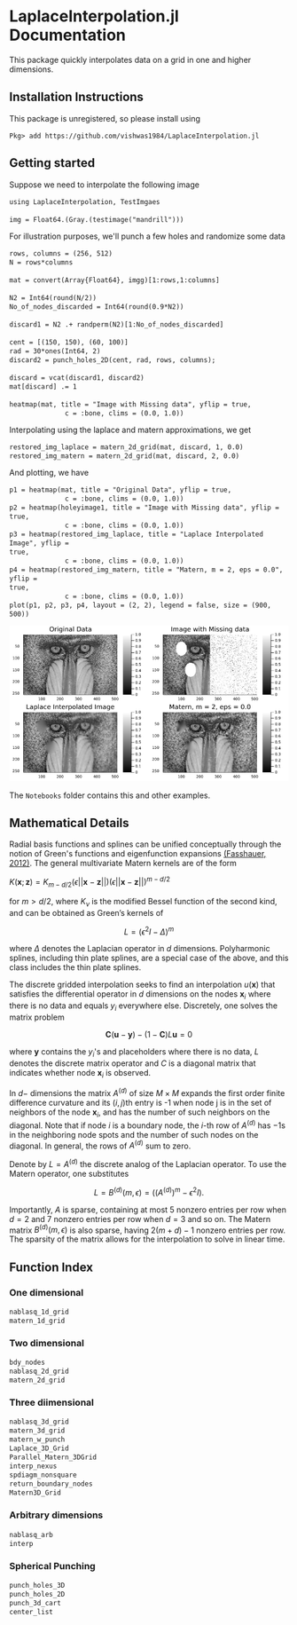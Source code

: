 # LaplaceInterpolation.jl Documentation

This package quickly interpolates data on a grid in one and higher dimensions. 

## Installation Instructions

This package is unregistered, so please install using

```
Pkg> add https://github.com/vishwas1984/LaplaceInterpolation.jl
```

## Getting started

Suppose we need to interpolate the following image 

``` 
using LaplaceInterpolation, TestImgaes

img = Float64.(Gray.(testimage("mandrill")))
```

For illustration purposes, we'll punch a few holes and randomize some data

```
rows, columns = (256, 512)
N = rows*columns

mat = convert(Array{Float64}, imgg)[1:rows,1:columns]

N2 = Int64(round(N/2))
No_of_nodes_discarded = Int64(round(0.9*N2))

discard1 = N2 .+ randperm(N2)[1:No_of_nodes_discarded]

cent = [(150, 150), (60, 100)]
rad = 30*ones(Int64, 2)
discard2 = punch_holes_2D(cent, rad, rows, columns);

discard = vcat(discard1, discard2)
mat[discard] .= 1

heatmap(mat, title = "Image with Missing data", yflip = true, 
              c = :bone, clims = (0.0, 1.0))
```

Interpolating using the laplace and matern approximations, we get

```
restored_img_laplace = matern_2d_grid(mat, discard, 1, 0.0)
restored_img_matern = matern_2d_grid(mat, discard, 2, 0.0)
```

And plotting, we have

```
p1 = heatmap(mat, title = "Original Data", yflip = true, 
              c = :bone, clims = (0.0, 1.0))
p2 = heatmap(holeyimage1, title = "Image with Missing data", yflip = true, 
              c = :bone, clims = (0.0, 1.0))
p3 = heatmap(restored_img_laplace, title = "Laplace Interpolated Image", yflip =
true, 
              c = :bone, clims = (0.0, 1.0))
p4 = heatmap(restored_img_matern, title = "Matern, m = 2, eps = 0.0", yflip =
true, 
              c = :bone, clims = (0.0, 1.0))
plot(p1, p2, p3, p4, layout = (2, 2), legend = false, size = (900, 500))

```

![Mandrill_Random](doc)

The `Notebooks` folder contains this and other examples. 

## Mathematical Details

Radial basis functions and splines can be unified conceptually through the
notion of Green's functions and eigenfunction expansions [(Fasshauer,
2012)](https://link.springer.com/chapter/10.1007/978-1-4614-0772-0_4).  The
general multivariate Matern kernels are of the form 

$K(\mathbf x ; \mathbf z) = K_{m-d/2}(\epsilon||\mathbf x -\mathbf z ||)(ϵ||\mathbf x - \mathbf z ||)^{m-d/2}$

for $m > d/2$, where $K_ν$ is the modified Bessel function of the second kind, and can be
obtained as Green’s kernels of 

```math 
L = (ϵ^2I-Δ)^m 
```

where $Δ$ denotes the Laplacian operator in $d$ dimensions. Polyharmonic
splines, including thin plate splines, are a special case of the above, and this
class includes the thin plate splines. 

The discrete gridded interpolation seeks to find an interpolation $u (\mathbf x
)$ that satisfies the differential operator in $d$ dimensions on the nodes
$\mathbf x_i$ where there is no data and equals $y_i$ everywhere else.
Discretely, one solves the matrix problem

```math 
\mathbf C  (\mathbf u  - \mathbf y ) - (1 - \mathbf C ) L \mathbf u  = 0 
```

where $\mathbf{y}$ contains the $y_i$'s and placeholders where there is no data, $L$
denotes the discrete matrix operator and $C$ is a diagonal matrix that indicates 
whether node $\mathbf x_i$ is observed. 

In $d-$ dimensions the matrix $A^{(d)}$ of size $M \times M$ expands the first
order finite difference curvature and its $(i,j)$th entry is -1 when node j is
in the set of neighbors of the node $\mathbf x_i$, and has the number of such neighbors on the diagonal. 
Note that if node $i$ is a boundary node, the $i$-th row of $A^{(d)}$ has
$-1$s in the neighboring node spots and the number of such nodes on the
diagonal. In general, the rows of $A^{(d)}$ sum to zero. 

Denote by $L = A^{(d)}$ the discrete analog of the Laplacian operator. To use
the Matern operator, one substitutes 

```math 
L = B^{(d)}(m, ϵ) = ((A^{(d)})^m - ϵ^2 I).
```

Importantly, $A$ is sparse, containing at most 5 nonzero entries
per row when $d = 2$ and $7$ nonzero entries per row when $d = 3$ and so on. The
Matern matrix $B^{(d)}(m, \epsilon)$ is also sparse, having $2(m+d)-1$ nonzero
entries per row. The sparsity of the matrix allows for the interpolation to
solve in linear time.


## Function Index

### One dimensional

```@docs
nablasq_1d_grid
matern_1d_grid
```

### Two dimensional

```@docs
bdy_nodes
nablasq_2d_grid
matern_2d_grid
```

### Three diimensional

```@docs
nablasq_3d_grid
matern_3d_grid
matern_w_punch
Laplace_3D_Grid
Parallel_Matern_3DGrid
interp_nexus 
spdiagm_nonsquare
return_boundary_nodes
Matern3D_Grid
```

### Arbitrary dimensions

```@docs
nablasq_arb 
interp
```

### Spherical Punching

```@docs
punch_holes_3D
punch_holes_2D
punch_3d_cart
center_list 
```


